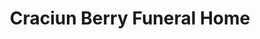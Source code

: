 ---
title: "Craciun Berry Funeral Home"
url: /cleveland/craciun-berry-funeral-home/
shop: Bestattungen
---